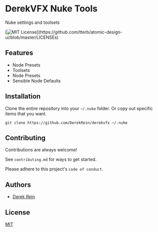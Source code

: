 # DerekVFX Nuke Tools

Nuke settings and toolsets



[![MIT License](https://img.shields.io/apm/l/atomic-design-ui.svg?)](https://github.com/tterb/atomic-design-ui/blob/master/LICENSEs)



## Features

- Node Presets
- Toolsets
- Node Presets
- Sensible Node Defaults


## Installation

Clone the entire repository into your `~/.nuke` folder. Or copy out specific items that you want.

```
git clone https://github.com/DerekRein/derekvfx ~/.nuke
```
    
## Contributing

Contributions are always welcome!

See `contributing.md` for ways to get started.

Please adhere to this project's `code of conduct`.


## Authors

- [Derek Rein](https://www.github.com/DerekRein)


## License

[MIT](https://choosealicense.com/licenses/mit/)


